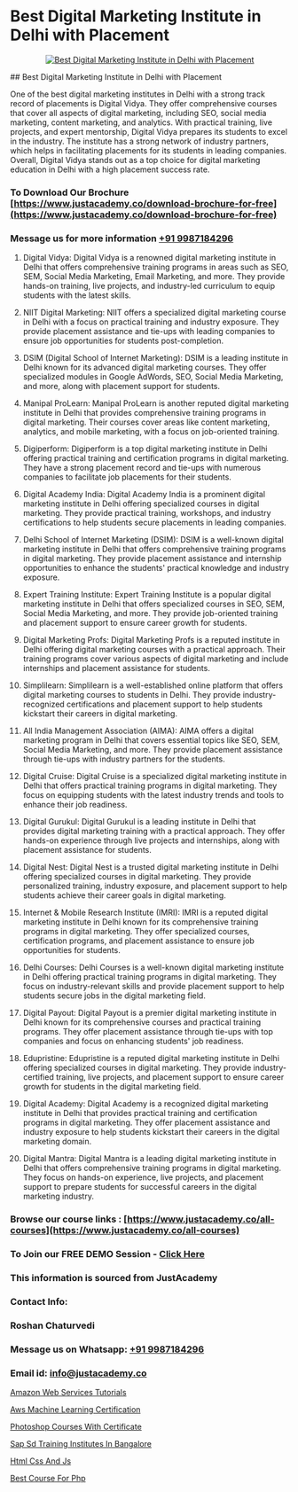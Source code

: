 # Best Digital Marketing Institute in Delhi with Placement

<p align="center">
  <a href="https://justacademy.co/course-detail/digital-marketing">
    <img src="https://justacademy.co/storage2/course_image/1676636720_course_image.webp" alt="Best Digital Marketing Institute in Delhi with Placement">
  </a>
</p>
## Best Digital Marketing Institute in Delhi with Placement

One of the best digital marketing institutes in Delhi with a strong track record of placements is Digital Vidya. They offer comprehensive courses that cover all aspects of digital marketing, including SEO, social media marketing, content marketing, and analytics. With practical training, live projects, and expert mentorship, Digital Vidya prepares its students to excel in the industry. The institute has a strong network of industry partners, which helps in facilitating placements for its students in leading companies. Overall, Digital Vidya stands out as a top choice for digital marketing education in Delhi with a high placement success rate.
### To Download Our Brochure [https://www.justacademy.co/download-brochure-for-free](https://www.justacademy.co/download-brochure-for-free)
### Message us for more information [+91 9987184296](https://api.whatsapp.com/send?phone=919987184296)
1) Digital Vidya: Digital Vidya is a renowned digital marketing institute in Delhi that offers comprehensive training programs in areas such as SEO, SEM, Social Media Marketing, Email Marketing, and more. They provide hands-on training, live projects, and industry-led curriculum to equip students with the latest skills.

2) NIIT Digital Marketing: NIIT offers a specialized digital marketing course in Delhi with a focus on practical training and industry exposure. They provide placement assistance and tie-ups with leading companies to ensure job opportunities for students post-completion.

3) DSIM (Digital School of Internet Marketing): DSIM is a leading institute in Delhi known for its advanced digital marketing courses. They offer specialized modules in Google AdWords, SEO, Social Media Marketing, and more, along with placement support for students.

4) Manipal ProLearn: Manipal ProLearn is another reputed digital marketing institute in Delhi that provides comprehensive training programs in digital marketing. Their courses cover areas like content marketing, analytics, and mobile marketing, with a focus on job-oriented training.

5) Digiperform: Digiperform is a top digital marketing institute in Delhi offering practical training and certification programs in digital marketing. They have a strong placement record and tie-ups with numerous companies to facilitate job placements for their students.

6) Digital Academy India: Digital Academy India is a prominent digital marketing institute in Delhi offering specialized courses in digital marketing. They provide practical training, workshops, and industry certifications to help students secure placements in leading companies.

7) Delhi School of Internet Marketing (DSIM): DSIM is a well-known digital marketing institute in Delhi that offers comprehensive training programs in digital marketing. They provide placement assistance and internship opportunities to enhance the students' practical knowledge and industry exposure.

8) Expert Training Institute: Expert Training Institute is a popular digital marketing institute in Delhi that offers specialized courses in SEO, SEM, Social Media Marketing, and more. They provide job-oriented training and placement support to ensure career growth for students.

9) Digital Marketing Profs: Digital Marketing Profs is a reputed institute in Delhi offering digital marketing courses with a practical approach. Their training programs cover various aspects of digital marketing and include internships and placement assistance for students.

10) Simplilearn: Simplilearn is a well-established online platform that offers digital marketing courses to students in Delhi. They provide industry-recognized certifications and placement support to help students kickstart their careers in digital marketing.

11) All India Management Association (AIMA): AIMA offers a digital marketing program in Delhi that covers essential topics like SEO, SEM, Social Media Marketing, and more. They provide placement assistance through tie-ups with industry partners for the students.

12) Digital Cruise: Digital Cruise is a specialized digital marketing institute in Delhi that offers practical training programs in digital marketing. They focus on equipping students with the latest industry trends and tools to enhance their job readiness.

13) Digital Gurukul: Digital Gurukul is a leading institute in Delhi that provides digital marketing training with a practical approach. They offer hands-on experience through live projects and internships, along with placement assistance for students.

14) Digital Nest: Digital Nest is a trusted digital marketing institute in Delhi offering specialized courses in digital marketing. They provide personalized training, industry exposure, and placement support to help students achieve their career goals in digital marketing.

15) Internet & Mobile Research Institute (IMRI): IMRI is a reputed digital marketing institute in Delhi known for its comprehensive training programs in digital marketing. They offer specialized courses, certification programs, and placement assistance to ensure job opportunities for students.

16) Delhi Courses: Delhi Courses is a well-known digital marketing institute in Delhi offering practical training programs in digital marketing. They focus on industry-relevant skills and provide placement support to help students secure jobs in the digital marketing field.

17) Digital Payout: Digital Payout is a premier digital marketing institute in Delhi known for its comprehensive courses and practical training programs. They offer placement assistance through tie-ups with top companies and focus on enhancing students' job readiness.

18) Edupristine: Edupristine is a reputed digital marketing institute in Delhi offering specialized courses in digital marketing. They provide industry-certified training, live projects, and placement support to ensure career growth for students in the digital marketing field.

19) Digital Academy: Digital Academy is a recognized digital marketing institute in Delhi that provides practical training and certification programs in digital marketing. They offer placement assistance and industry exposure to help students kickstart their careers in the digital marketing domain.

20) Digital Mantra: Digital Mantra is a leading digital marketing institute in Delhi that offers comprehensive training programs in digital marketing. They focus on hands-on experience, live projects, and placement support to prepare students for successful careers in the digital marketing industry.

### Browse our course links : [https://www.justacademy.co/all-courses](https://www.justacademy.co/all-courses) 
### To Join our FREE DEMO Session - [Click Here](https://www.justacademy.co/register-for-course-demo)


### This information is sourced from JustAcademy
### Contact Info:
### Roshan Chaturvedi
### Message us on Whatsapp: [+91 9987184296](https://api.whatsapp.com/send?phone=919987184296)
### Email id: [info@justacademy.co](mailto:info@justacademy.co)
                
[Amazon Web Services Tutorials](https://www.linkedin.com/pulse/amazon-web-services-tutorials-software-training-mountain-view-epyte?trackingId=WD6G0%2BbLqKdDxPbLVj3g5Q%3D%3D&lipi=urn%3Ali%3Apage%3Aorganization_admin_admin_feed_index%3B396a4c81-0a90-47a5-ad5c-c37fd268bc2b)

[Aws Machine Learning Certification](https://www.linkedin.com/pulse/aws-machine-learning-certification-justacademy-brisbane-tfsfe?trackingId=SoQ%2BcmIvXv9DU%2BiPBq%2BzmQ%3D%3D&lipi=urn%3Ali%3Apage%3Ad_flagship3_company_admin%3Bvio13MbtTumTY%2Fh1upXELA%3D%3D)

[Photoshop Courses With Certificate](https://medium.com/@mistersumit961/photoshop-courses-with-certificate-c1890ca4cc9a)

[Sap Sd Training Institutes In Bangalore](https://medium.com/@surajvaishnav5015/sap-sd-training-institutes-in-bangalore-01b0bbbeccb1)

[Html Css And Js](https://justacademyin.github.io/Articles/Html-Css-And-Js)

[Best Course For Php](https://justacademyin.github.io/justacademy/best-course-for-php)


